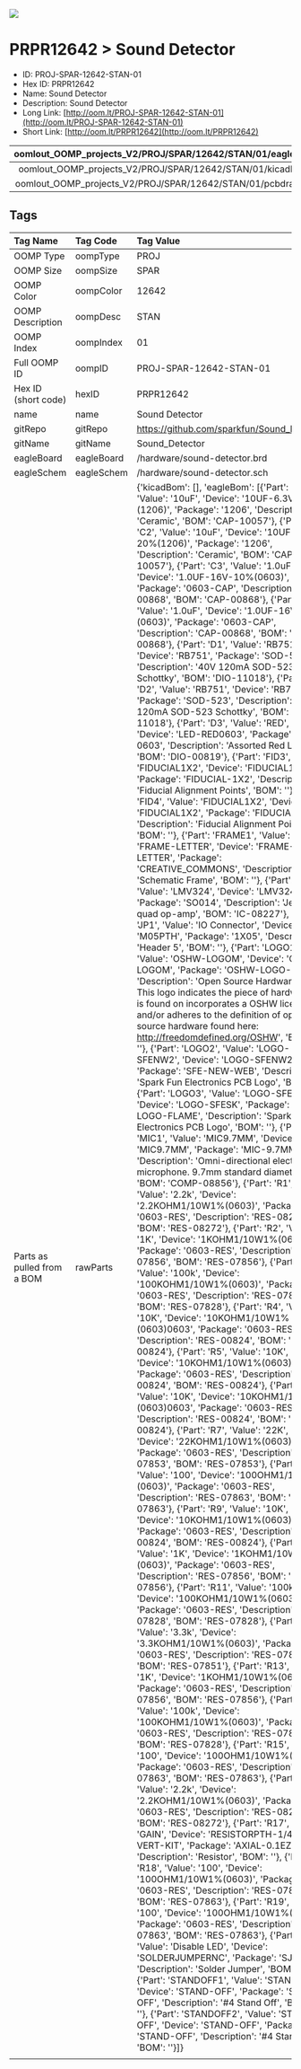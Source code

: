 


  
![][im]
# PRPR12642 > Sound Detector

- ID: PROJ-SPAR-12642-STAN-01
- Hex ID: PRPR12642
- Name: Sound Detector
- Description: Sound Detector
- Long Link: [http://oom.lt/PROJ-SPAR-12642-STAN-01](http://oom.lt/PROJ-SPAR-12642-STAN-01)
- Short Link: [http://oom.lt/PRPR12642](http://oom.lt/PRPR12642)
  

|oomlout_OOMP_projects_V2/PROJ/SPAR/12642/STAN/01/eagleImage.png|oomlout_OOMP_projects_V2/PROJ/SPAR/12642/STAN/01/eagleSchemImage.png|oomlout_OOMP_projects_V2/PROJ/SPAR/12642/STAN/01/kicadPcb3dFront.png|oomlout_OOMP_projects_V2/PROJ/SPAR/12642/STAN/01/kicadPcb3dBack.png|
| :---: | :---: | :---: | :---: |
|oomlout_OOMP_projects_V2/PROJ/SPAR/12642/STAN/01/kicadPcb3d.png|oomlout_OOMP_projects_V2/PROJ/SPAR/12642/STAN/01/bomBack.png|oomlout_OOMP_projects_V2/PROJ/SPAR/12642/STAN/01/bomFront.png|oomlout_OOMP_projects_V2/PROJ/SPAR/12642/STAN/01/pcbdraw.svg|
|oomlout_OOMP_projects_V2/PROJ/SPAR/12642/STAN/01/pcbdrawBack.svg||||

## Tags
  

|Tag Name|Tag Code|Tag Value|
| :--- | :--- | :--- |
|OOMP Type|oompType|PROJ|
|OOMP Size|oompSize|SPAR|
|OOMP Color|oompColor|12642|
|OOMP Description|oompDesc|STAN|
|OOMP Index|oompIndex|01|
|Full OOMP ID|oompID|PROJ-SPAR-12642-STAN-01|
|Hex ID (short code)|hexID|PRPR12642|
|name|name|Sound Detector|
|gitRepo|gitRepo|https://github.com/sparkfun/Sound_Detector|
|gitName|gitName|Sound_Detector|
|eagleBoard|eagleBoard|/hardware/sound-detector.brd|
|eagleSchem|eagleSchem|/hardware/sound-detector.sch|
|Parts as pulled from a BOM|rawParts|{'kicadBom': [], 'eagleBom': [{'Part': 'C1', 'Value': '10uF', 'Device': '10UF-6.3V-20%(1206)', 'Package': '1206', 'Description': 'Ceramic', 'BOM': 'CAP-10057'}, {'Part': 'C2', 'Value': '10uF', 'Device': '10UF-6.3V-20%(1206)', 'Package': '1206', 'Description': 'Ceramic', 'BOM': 'CAP-10057'}, {'Part': 'C3', 'Value': '1.0uF', 'Device': '1.0UF-16V-10%(0603)', 'Package': '0603-CAP', 'Description': 'CAP-00868', 'BOM': 'CAP-00868'}, {'Part': 'C4', 'Value': '1.0uF', 'Device': '1.0UF-16V-10%(0603)', 'Package': '0603-CAP', 'Description': 'CAP-00868', 'BOM': 'CAP-00868'}, {'Part': 'D1', 'Value': 'RB751', 'Device': 'RB751', 'Package': 'SOD-523', 'Description': '40V 120mA SOD-523 Schottky', 'BOM': 'DIO-11018'}, {'Part': 'D2', 'Value': 'RB751', 'Device': 'RB751', 'Package': 'SOD-523', 'Description': '40V 120mA SOD-523 Schottky', 'BOM': 'DIO-11018'}, {'Part': 'D3', 'Value': 'RED', 'Device': 'LED-RED0603', 'Package': 'LED-0603', 'Description': 'Assorted Red LEDs', 'BOM': 'DIO-00819'}, {'Part': 'FID3', 'Value': 'FIDUCIAL1X2', 'Device': 'FIDUCIAL1X2', 'Package': 'FIDUCIAL-1X2', 'Description': 'Fiducial Alignment Points', 'BOM': ''}, {'Part': 'FID4', 'Value': 'FIDUCIAL1X2', 'Device': 'FIDUCIAL1X2', 'Package': 'FIDUCIAL-1X2', 'Description': 'Fiducial Alignment Points', 'BOM': ''}, {'Part': 'FRAME1', 'Value': 'FRAME-LETTER', 'Device': 'FRAME-LETTER', 'Package': 'CREATIVE_COMMONS', 'Description': 'Schematic Frame', 'BOM': ''}, {'Part': 'IC1', 'Value': 'LMV324', 'Device': 'LMV324', 'Package': 'SO014', 'Description': 'Jellybean quad op-amp', 'BOM': 'IC-08227'}, {'Part': 'JP1', 'Value': 'IO Connector', 'Device': 'M05PTH', 'Package': '1X05', 'Description': 'Header 5', 'BOM': ''}, {'Part': 'LOGO1', 'Value': 'OSHW-LOGOM', 'Device': 'OSHW-LOGOM', 'Package': 'OSHW-LOGO-M', 'Description': 'Open Source Hardware Logo This logo indicates the piece of hardware it is found on incorporates a OSHW license and/or adheres to the definition of open source hardware found here: http://freedomdefined.org/OSHW', 'BOM': ''}, {'Part': 'LOGO2', 'Value': 'LOGO-SFENW2', 'Device': 'LOGO-SFENW2', 'Package': 'SFE-NEW-WEB', 'Description': 'Spark Fun Electronics PCB Logo', 'BOM': ''}, {'Part': 'LOGO3', 'Value': 'LOGO-SFESK', 'Device': 'LOGO-SFESK', 'Package': 'SFE-LOGO-FLAME', 'Description': 'Spark Fun Electronics PCB Logo', 'BOM': ''}, {'Part': 'MIC1', 'Value': 'MIC9.7MM', 'Device': 'MIC9.7MM', 'Package': 'MIC-9.7MM', 'Description': 'Omni-directional electret microphone. 9.7mm standard diameter.', 'BOM': 'COMP-08856'}, {'Part': 'R1', 'Value': '2.2k', 'Device': '2.2KOHM1/10W1%(0603)', 'Package': '0603-RES', 'Description': 'RES-08272', 'BOM': 'RES-08272'}, {'Part': 'R2', 'Value': '1K', 'Device': '1KOHM1/10W1%(0603)', 'Package': '0603-RES', 'Description': 'RES-07856', 'BOM': 'RES-07856'}, {'Part': 'R3', 'Value': '100k', 'Device': '100KOHM1/10W1%(0603)', 'Package': '0603-RES', 'Description': 'RES-07828', 'BOM': 'RES-07828'}, {'Part': 'R4', 'Value': '10K', 'Device': '10KOHM1/10W1%(0603)0603', 'Package': '0603-RES', 'Description': 'RES-00824', 'BOM': 'RES-00824'}, {'Part': 'R5', 'Value': '10K', 'Device': '10KOHM1/10W1%(0603)0603', 'Package': '0603-RES', 'Description': 'RES-00824', 'BOM': 'RES-00824'}, {'Part': 'R6', 'Value': '10K', 'Device': '10KOHM1/10W1%(0603)0603', 'Package': '0603-RES', 'Description': 'RES-00824', 'BOM': 'RES-00824'}, {'Part': 'R7', 'Value': '22K', 'Device': '22KOHM1/10W1%(0603)', 'Package': '0603-RES', 'Description': 'RES-07853', 'BOM': 'RES-07853'}, {'Part': 'R8', 'Value': '100', 'Device': '100OHM1/10W1%(0603)', 'Package': '0603-RES', 'Description': 'RES-07863', 'BOM': 'RES-07863'}, {'Part': 'R9', 'Value': '10K', 'Device': '10KOHM1/10W1%(0603)0603', 'Package': '0603-RES', 'Description': 'RES-00824', 'BOM': 'RES-00824'}, {'Part': 'R10', 'Value': '1K', 'Device': '1KOHM1/10W1%(0603)', 'Package': '0603-RES', 'Description': 'RES-07856', 'BOM': 'RES-07856'}, {'Part': 'R11', 'Value': '100k', 'Device': '100KOHM1/10W1%(0603)', 'Package': '0603-RES', 'Description': 'RES-07828', 'BOM': 'RES-07828'}, {'Part': 'R12', 'Value': '3.3k', 'Device': '3.3KOHM1/10W1%(0603)', 'Package': '0603-RES', 'Description': 'RES-07851', 'BOM': 'RES-07851'}, {'Part': 'R13', 'Value': '1K', 'Device': '1KOHM1/10W1%(0603)', 'Package': '0603-RES', 'Description': 'RES-07856', 'BOM': 'RES-07856'}, {'Part': 'R14', 'Value': '100k', 'Device': '100KOHM1/10W1%(0603)', 'Package': '0603-RES', 'Description': 'RES-07828', 'BOM': 'RES-07828'}, {'Part': 'R15', 'Value': '100', 'Device': '100OHM1/10W1%(0603)', 'Package': '0603-RES', 'Description': 'RES-07863', 'BOM': 'RES-07863'}, {'Part': 'R16', 'Value': '2.2k', 'Device': '2.2KOHM1/10W1%(0603)', 'Package': '0603-RES', 'Description': 'RES-08272', 'BOM': 'RES-08272'}, {'Part': 'R17', 'Value': 'GAIN', 'Device': 'RESISTORPTH-1/4W-VERT-KIT', 'Package': 'AXIAL-0.1EZ', 'Description': 'Resistor', 'BOM': ''}, {'Part': 'R18', 'Value': '100', 'Device': '100OHM1/10W1%(0603)', 'Package': '0603-RES', 'Description': 'RES-07863', 'BOM': 'RES-07863'}, {'Part': 'R19', 'Value': '100', 'Device': '100OHM1/10W1%(0603)', 'Package': '0603-RES', 'Description': 'RES-07863', 'BOM': 'RES-07863'}, {'Part': 'SJ1', 'Value': 'Disable LED', 'Device': 'SOLDERJUMPERNC', 'Package': 'SJ_2S', 'Description': 'Solder Jumper', 'BOM': ''}, {'Part': 'STANDOFF1', 'Value': 'STAND-OFF', 'Device': 'STAND-OFF', 'Package': 'STAND-OFF', 'Description': '#4 Stand Off', 'BOM': ''}, {'Part': 'STANDOFF2', 'Value': 'STAND-OFF', 'Device': 'STAND-OFF', 'Package': 'STAND-OFF', 'Description': '#4 Stand Off', 'BOM': ''}]}|
||||



[im]: PROJ/SPAR/12642/STAN/01/kicadPcb3d_450.png
